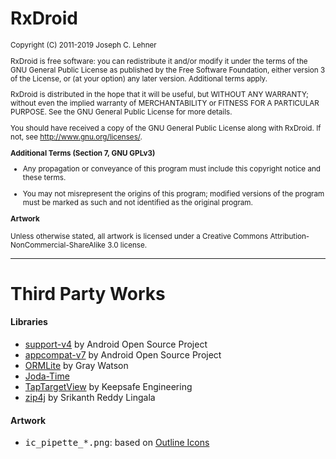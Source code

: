 RxDroid
=======

<small>
Copyright (C) 2011-2019 Joseph C. Lehner

RxDroid is free software: you can redistribute it and/or modify
it under the terms of the GNU General Public License as published by
the Free Software Foundation, either version 3 of the License, or
(at your option) any later version. Additional terms apply.

RxDroid is distributed in the hope that it will be useful,
but WITHOUT ANY WARRANTY; without even the implied warranty of
MERCHANTABILITY or FITNESS FOR A PARTICULAR PURPOSE.  See the
GNU General Public License for more details.

You should have received a copy of the GNU General Public License
along with RxDroid.  If not, see <http://www.gnu.org/licenses/>.

**Additional Terms (Section 7, GNU GPLv3)**

* Any propagation or conveyance of this program must include this
  copyright notice and these terms.

* You may not misrepresent the origins of this program; modified
  versions of the program must be marked as such and not identified
  as the original program.

**Artwork**

Unless otherwise stated, all artwork is licensed under a Creative
Commons Attribution-NonCommercial-ShareAlike 3.0 license.
</small>

---------------------------------------

Third Party Works
=================

#### Libraries

* [support-v4](http://developer.android.com/tools/support-library) by
  Android Open Source Project
* [appcompat-v7](http://developer.android.com/tools/support-library) by
  Android Open Source Project
* [ORMLite](http://ormlite.com) by Gray Watson
* [Joda-Time](http://www.joda.org/joda-time/)
* [TapTargetView](https://github.com/KeepSafe/TapTargetView) by Keepsafe Engineering
* [zip4j](http://www.lingala.net/zip4j) by Srikanth Reddy Lingala

#### Artwork

* <tt>ic_pipette_*.png</tt>: based on [Outline Icons](http://www.iconarchive.com/show/outline-icons-by-designcontest.html)
